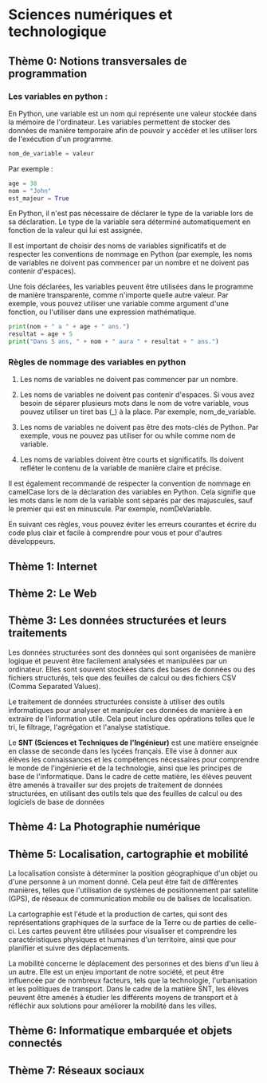 # Sciences numériques et technologique

## Thème 0: Notions transversales de programmation
### Les variables en python :
En Python, une variable est un nom qui représente une valeur stockée dans la mémoire de l'ordinateur. Les variables permettent de stocker des données de manière temporaire afin de pouvoir y accéder et les utiliser lors de l'exécution d'un programme.
```python
nom_de_variable = valeur
```
Par exemple :
```python
age = 30
nom = "John"
est_majeur = True
```
En Python, il n'est pas nécessaire de déclarer le type de la variable lors de sa déclaration. Le type de la variable sera déterminé automatiquement en fonction de la valeur qui lui est assignée.

Il est important de choisir des noms de variables significatifs et de respecter les conventions de nommage en Python (par exemple, les noms de variables ne doivent pas commencer par un nombre et ne doivent pas contenir d'espaces).

Une fois déclarées, les variables peuvent être utilisées dans le programme de manière transparente, comme n'importe quelle autre valeur. Par exemple, vous pouvez utiliser une variable comme argument d'une fonction, ou l'utiliser dans une expression mathématique.
```python
print(nom + " a " + age + " ans.")
resultat = age + 5
print("Dans 5 ans, " + nom + " aura " + resultat + " ans.")

```
### Règles de nommage des variables en python
1. Les noms de variables ne doivent pas commencer par un nombre.

2. Les noms de variables ne doivent pas contenir d'espaces. Si vous avez besoin de séparer plusieurs mots dans le nom de votre variable, vous pouvez utiliser un tiret bas (_) à la place. Par exemple, nom_de_variable.

3. Les noms de variables ne doivent pas être des mots-clés de Python. Par exemple, vous ne pouvez pas utiliser for ou while comme nom de variable.

4. Les noms de variables doivent être courts et significatifs. Ils doivent refléter le contenu de la variable de manière claire et précise.

Il est également recommandé de respecter la convention de nommage en camelCase lors de la déclaration des variables en Python. Cela signifie que les mots dans le nom de la variable sont séparés par des majuscules, sauf le premier qui est en minuscule. Par exemple, nomDeVariable.

En suivant ces règles, vous pouvez éviter les erreurs courantes et écrire du code plus clair et facile à comprendre pour vous et pour d'autres développeurs.





## Thème 1: Internet

## Thème 2: Le Web

## Thème 3: Les données structurées et leurs traitements
  Les données structurées sont des données qui sont organisées de manière logique et peuvent être facilement analysées et manipulées par un ordinateur. Elles sont souvent stockées dans des bases de données ou des fichiers structurés, tels que des feuilles de calcul ou des fichiers CSV (Comma Separated Values).

Le traitement de données structurées consiste à utiliser des outils informatiques pour analyser et manipuler ces données de manière à en extraire de l'information utile. Cela peut inclure des opérations telles que le tri, le filtrage, l'agrégation et l'analyse statistique.

Le **SNT (Sciences et Techniques de l'Ingénieur)** est une matière enseignée en classe de seconde dans les lycées français. Elle vise à donner aux élèves les connaissances et les compétences nécessaires pour comprendre le monde de l'ingénierie et de la technologie, ainsi que les principes de base de l'informatique. Dans le cadre de cette matière, les élèves peuvent être amenés à travailler sur des projets de traitement de données structurées, en utilisant des outils tels que des feuilles de calcul ou des logiciels de base de données
## Thème 4: La Photographie numérique

## Thème 5: Localisation, cartographie et mobilité
La localisation consiste à déterminer la position géographique d'un objet ou d'une personne à un moment donné. Cela peut être fait de différentes manières, telles que l'utilisation de systèmes de positionnement par satellite (GPS), de réseaux de communication mobile ou de balises de localisation.

La cartographie est l'étude et la production de cartes, qui sont des représentations graphiques de la surface de la Terre ou de parties de celle-ci. Les cartes peuvent être utilisées pour visualiser et comprendre les caractéristiques physiques et humaines d'un territoire, ainsi que pour planifier et suivre des déplacements.

La mobilité concerne le déplacement des personnes et des biens d'un lieu à un autre. Elle est un enjeu important de notre société, et peut être influencée par de nombreux facteurs, tels que la technologie, l'urbanisation et les politiques de transport. Dans le cadre de la matière SNT, les élèves peuvent être amenés à étudier les différents moyens de transport et à réfléchir aux solutions pour améliorer la mobilité dans les villes.
## Thème 6: Informatique embarquée et objets connectés

## Thème 7: Réseaux sociaux

